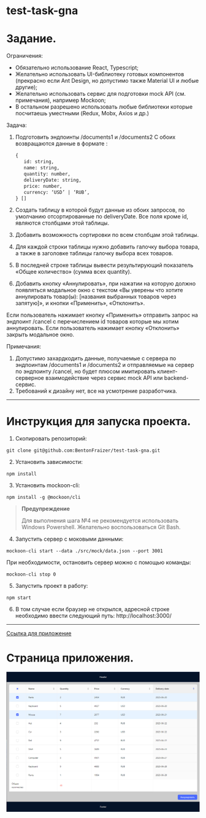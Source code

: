 # test-task-gna

# Задание.

Ограничения:

- Обязательно использование React, Typescript;
- Желательно использовать UI-библиотеку готовых компонентов (прекрасно если Ant Design, но допустимо также Material UI и любые другие);
- Желательно использовать сервис для подготовки mock API (см. примечания), например Mockoon;
- В остальном разрешено использовать любые библиотеки которые посчитаешь уместными (Redux, Mobx, Axios и др.)

Задача:

1. Подготовить эндпоинты /documents1 и /documents2
   С обоих возвращаются данные в формате :

   ```
   {
      id: string,
      name: string,
      quantity: number,
      deliveryDate: string,
      price: number,
      currency: ‘USD’ | ‘RUB’,
   } []
   ```

2. Создать таблицу в которой будут данные из обоих запросов, по умолчанию отсортированные по deliveryDate.
   Все поля кроме id, являются столбцами этой таблицы.

3. Добавить возможность сортировки по всем столбцам этой таблицы.

4. Для каждой строки таблицы нужно добавить галочку выбора товара, а также в заголовке таблицы галочку выбора всех товаров.

5. В последней строке таблицы вывести результирующий показатель «Общее количество» (сумма всех quantity).

6. Добавить кнопку «Аннулировать», при нажатии на которую должно появляться модальное окно с текстом
   «Вы уверены что хотите аннулировать товар(ы): [названия выбранных товаров через запятую]»,
   и кнопки «Применить», «Отклонить».

Если пользователь нажимает кнопку «Применить» отправить запрос на эндпоинт /cancel с перечислением id товаров которые мы хотим аннулировать.
Если пользователь нажимает кнопку «Отклонить» закрыть модальное окно.

Примечания:

1. Допустимо захардкодить данные, получаемые с сервера по эндпоинтам /documents1 и /documents2 и отправляемые на сервер по эндпоинту /cancel, но будет плюсом имитировать клиент-серверное взаимодействие через сервис mock API или backend-сервис.
2. Требований к дизайну нет, все на усмотрение разработчика.

---

# Инструкция для запуска проекта.

1. Скопировать репозиторий:

```
git clone git@github.com:BentonFraizer/test-task-gna.git
```

2. Установить зависимости:

```
npm install
```

3. Установить mockoon-cli:

```
npm install -g @mockoon/cli
```

> **Предупреждение**
>
> Для выполнения шага №4 не рекомендуется использовать Windows Powershell. Желательно воспользоваться Git Bash.

4. Запустить сервер с моковыми данными:

```
mockoon-cli start --data ./src/mock/data.json --port 3001
```

При необходимости, остановить сервер можно с помощью команды:

```
mockoon-cli stop 0
```

5. Запустить проект в работу:

```
npm start
```

6. В том случае если браузер не открылся, адресной строке необходимо ввести следующий путь:
   http://localhost:3000/

---

[Ссылка для приложение](https://bentonfraizer.github.io/test-task-gna/)

# Страница приложения.

<img src="https://github.com/BentonFraizer/test-task-gna/blob/main/.github/workflows/main_page.png" width="769" />
